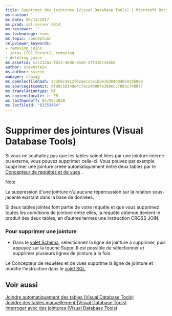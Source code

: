 ```yaml
---
title: Supprimer des jointures (Visual Database Tools) | Microsoft Docs
ms.custom: ''
ms.date: 06/13/2017
ms.prod: sql-server-2014
ms.reviewer: ''
ms.technology: ssms
ms.topic: conceptual
helpviewer_keywords:
- removing joins
- joins [SQL Server], removing
- deleting joins
ms.assetid: ccc212a1-fd13-48d6-85e5-5ff310c34bbd
author: stevestein
ms.author: sstein
manager: craigg
ms.openlocfilehash: ac2b8ca912f02aecc5e1b3e76d04d84b501db89b
ms.sourcegitcommit: 6fd8c1914de4c7ac24900fe388ecc7883c740077
ms.translationtype: MT
ms.contentlocale: fr-FR
ms.lasthandoff: 04/26/2020
ms.locfileid: "63253484"
---
```

# <a name="remove-joins-visual-database-tools"></a>Supprimer des jointures (Visual Database Tools)
  Si vous ne souhaitez pas que les tables soient liées par une jointure interne ou externe, vous pouvez supprimer celle-ci. Vous pouvez par exemple supprimer une jointure créée automatiquement entre deux tables par le [Concepteur de requêtes et de vues](visual-database-tools.md) .  
  
> [!NOTE]  
>  La suppression d'une jointure n'a aucune répercussion sur la relation sous-jacente existant dans la base de données.  
  
 Si deux tables jointes font partie de votre requête et que vous supprimez toutes les conditions de jointure entre elles, la requête obtenue devient le produit des deux tables, en d’autres termes une instruction CROSS JOIN.  
  
### <a name="to-remove-a-join"></a>Pour supprimer une jointure  
  
-   Dans le [volet Schéma](diagram-pane-visual-database-tools.md), sélectionnez la ligne de jointure à supprimer, puis appuyez sur la touche Suppr. Il est possible de sélectionner et supprimer plusieurs lignes de jointure à la fois.  
  
 Le Concepteur de requêtes et de vues supprime la ligne de jointure et modifie l’instruction dans le [volet SQL](sql-pane-visual-database-tools.md).  
  
## <a name="see-also"></a>Voir aussi  
 [Joindre automatiquement des tables &#40;Visual Database Tools&#41;](join-tables-automatically-visual-database-tools.md)   
 [Joindre des tables manuellement &#40;Visual Database Tools&#41;](join-tables-manually-visual-database-tools.md)   
 [Interroger avec des jointures &#40;Visual Database Tools&#41;](query-with-joins-visual-database-tools.md)  
  
  
